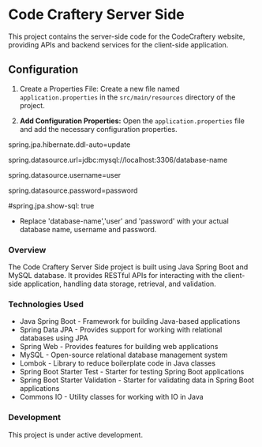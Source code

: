 # Code Craftery Server Side
This project contains the server-side code for the CodeCraftery website, providing APIs and backend services for the client-side application.

## Configuration

1. Create a Properties File:
   Create a new file named `application.properties` in the `src/main/resources` directory of the project.

2. **Add Configuration Properties:**
   Open the `application.properties` file and add the necessary configuration properties. 

spring.jpa.hibernate.ddl-auto=update

spring.datasource.url=jdbc:mysql://localhost:3306/database-name

spring.datasource.username=user

spring.datasource.password=password

#spring.jpa.show-sql: true

- Replace 'database-name','user' and 'password' with your actual database name, username and password.

### Overview
The Code Craftery Server Side project is built using Java Spring Boot and MySQL database. It provides RESTful APIs for interacting with the client-side application, handling data storage, retrieval, and validation.

### Technologies Used
- Java Spring Boot - Framework for building Java-based applications
- Spring Data JPA - Provides support for working with relational databases using JPA
- Spring Web - Provides features for building web applications
- MySQL - Open-source relational database management system
- Lombok - Library to reduce boilerplate code in Java classes
- Spring Boot Starter Test - Starter for testing Spring Boot applications
- Spring Boot Starter Validation - Starter for validating data in Spring Boot applications
- Commons IO - Utility classes for working with IO in Java

### Development
This project is under active development. 
